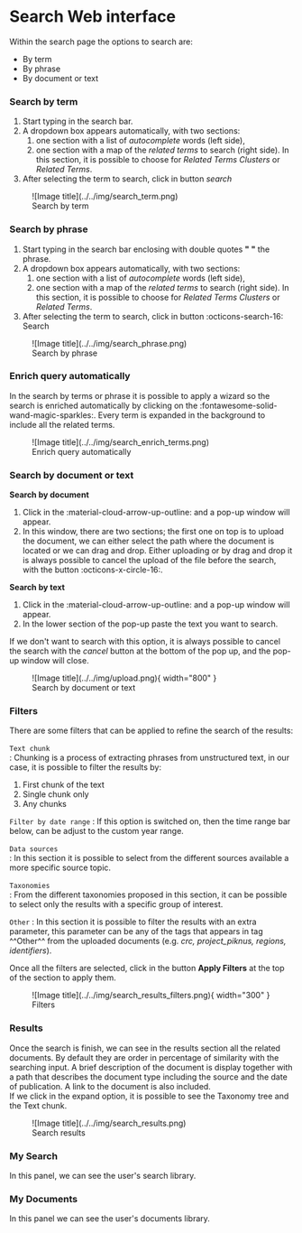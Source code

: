 
# Search Web interface
Within the search page the options to search are:

* By term
* By phrase
* By document or text
    

### Search by term

1. Start typing in the search bar.  
2. A dropdown box appears automatically, with two sections: 
    1. one section with a list of *autocomplete* words (left side), 
    2. one section with a map of the *related terms* to search (right side). In this section, it is possible to choose for *Related Terms Clusters* or *Related Terms*.
3. After selecting the term to search, click in button *search*


<figure markdown>
  ![Image title](../../img/search_term.png)
  <figcaption>Search by term</figcaption>
</figure>


### Search by phrase

1. Start typing in the search bar enclosing with double quotes **" "** the phrase.  
2. A dropdown box appears automatically, with two sections: 
    1. one section with a list of *autocomplete* words (left side), 
    2. one section with a map of the *related terms* to search (right side). In this section, it is possible to choose for *Related Terms Clusters* or *Related Terms*.
3. After selecting the term to search, click in button :octicons-search-16: Search


<figure markdown>
  ![Image title](../../img/search_phrase.png)
  <figcaption>Search by phrase</figcaption>
</figure>

### Enrich query automatically

In the search by terms or phrase it is possible to apply a wizard so the search is enriched automatically by clicking on the :fontawesome-solid-wand-magic-sparkles:.   Every term is expanded in the background to include all the related terms.

<figure markdown>
  ![Image title](../../img/search_enrich_terms.png)
  <figcaption>Enrich query automatically</figcaption>
</figure>


### Search by document or text

**Search by document**           
1. Click in the :material-cloud-arrow-up-outline: and a pop-up window will appear.  
2. In this window, there are two sections; the first one on top is to upload the document, we can either select the path where the document is located or we can drag and drop. Either uploading or by drag and drop it is always possible to cancel the upload of the file before the search, with the button :octicons-x-circle-16:.

**Search by text**               
1. Click in the :material-cloud-arrow-up-outline: and a pop-up window will appear.                    
2. In the lower section of the pop-up paste the text you want to search. 


If we don't want to search with this option, it is always possible to cancel the search with the *cancel* button at the bottom of the pop up, and the pop-up window will close.

<figure markdown>
  ![Image title](../../img/upload.png){ width="800" }
  <figcaption>Search by document or text</figcaption>
</figure>


### Filters         
There are some filters that can be applied to refine the search of the results:

`Text chunk`   
: Chunking is a process of extracting phrases from unstructured text, in our case, it is possible to filter the results by:                
  1. First chunk of the text                  
  2. Single chunk only                     
  3. Any chunks              

`Filter by date range`
: If this option is switched on, then the time range bar below, can be adjust to the custom year range.        

`Data sources`        
: In this section it is possible to select from the different sources available a more specific source topic.

`Taxonomies`                
: From the different taxonomies proposed in this section, it can be possible to select only the results with a specific group of interest.

`Other`
: In this section it is possible to filter the results with an extra parameter, this parameter can be any of the tags that appears in tag ^^Other^^ from the uploaded documents (e.g. *crc, project_piknus, regions, identifiers*).




Once all the filters are selected, click in the button **Apply Filters** at the top of the section to apply them.


<figure markdown>
  ![Image title](../../img/search_results_filters.png){ width="300" }
  <figcaption>Filters</figcaption>
</figure>


### Results

Once the search is finish, we can see in the results section all the related documents. By default they are order in percentage of similarity with the searching input. A brief description of the document is display together with a path that describes the document type including the source and the date of publication.  A link to the document is also included.                 
If we click in the expand option, it is possible to see the Taxonomy tree and the Text chunk. 


<figure markdown>
  ![Image title](../../img/search_results.png)
  <figcaption>Search results</figcaption>
</figure>

### My Search           
In this panel, we can see the user's search library.               


### My Documents         
In this panel we can see the user's documents library.                 
